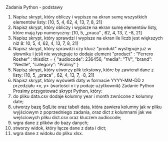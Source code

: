 Zadania Python - podstawy
1.	Napisz skrypt, który obliczy i wypisze na ekran sumę wszystkich elementów listy: [10, 5, 4, 62, 4, 13, 7, 8, 21]
2.	Napisz skrypt, który obliczy i wypisze na ekran sumę elementów listy, które mają typ numeryczny: [10, 5, „praca” , 62, 4, 13, 7, -8, 21]
3.	Napisz skrypt, który sprawdzi i wypisze na ekran ile liczb jest większych niż 8: 10, 5, 4, 62, 4, 13, 7, 8, 21]
4.	Napisz skrypt, który sprawdzi czy klucz "produkt" występuje już w słowniku i jeśli nie występuje to dodaje element "product" : "Ferrero Rosher" : 
thisdict = {
	"audiocode": 236456,
	"media": "TV",
	"brand": "Nestle",
	"category": "Praliny" 
}
5.	Napisz skrypt, który utworzy plik tekstowy, które by zawierał dane z listy: [10, 5, „praca” , 62, 4, 13, 7, -8, 21]
6.	Napisz skrypt, który wyświetli daty w formacie YYYY-MM-DD z przedziału <x, y> (wartości x i y podaje użytkownik)
Zadanie Python 
Prosimy przygotować skrypt Python, który:
1.	do pliku data.csv dodaje kolumny year i month zwrócone z kolumny date;
2.	utworzy bazę SqlLite oraz tabeli data, która zawiera kolumny jak w pliku wyjściowym z poprzedniego zadania,  oraz dict z kolumnami jak we wejściowych pliku dict.csv oraz kluczem audiocode;
3.	wgra dane z plików do bazy danych;
4.	stworzy widok, który łącze dane z data i dict;
5.	wgra dane z widoku do pliku xlsx.
